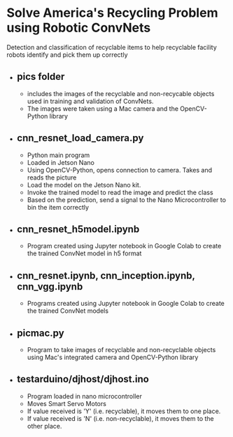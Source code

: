 # Solve America's Recycling Problem using Robotic ConvNets
Detection and classification of recyclable items to help recyclable facility robots identify and pick them up correctly

 - ## pics folder
   - includes the images of the recyclable and non-recycable objects used in training and validation of ConvNets. 
   - The images were taken using a Mac camera and the OpenCV-Python library
 
 - ## cnn_resnet_load_camera.py
   - Python main program
   - Loaded in Jetson Nano
   - Using OpenCV-Python, opens connection to camera. Takes and reads the picture
   - Load the model on the Jetson Nano kit.
   - Invoke the trained model to read the image and predict the class
   - Based on the prediction, send a signal to the Nano Microcontroller to bin the item correctly
   
 - ## cnn_resnet_h5model.ipynb
   - Program created using Jupyter notebook in Google Colab to create the trained ConvNet model in h5 format
   
 - ## cnn_resnet.ipynb, cnn_inception.ipynb, cnn_vgg.ipynb
   - Programs created using Jupyter notebook in Google Colab to create the trained ConvNet models
   
 - ## picmac.py
   - Program to take images of recyclable and non-recyclable objects using Mac's integrated camera and OpenCV-Python library

 - ## testarduino/djhost/djhost.ino
   - Program loaded in nano microcontroller
   - Moves Smart Servo Motors
   - If value received is 'Y' (i.e. recyclable), it moves them to one place. 
   - If value received is 'N' (i.e. non-recyclable), it moves them to the other place. 
